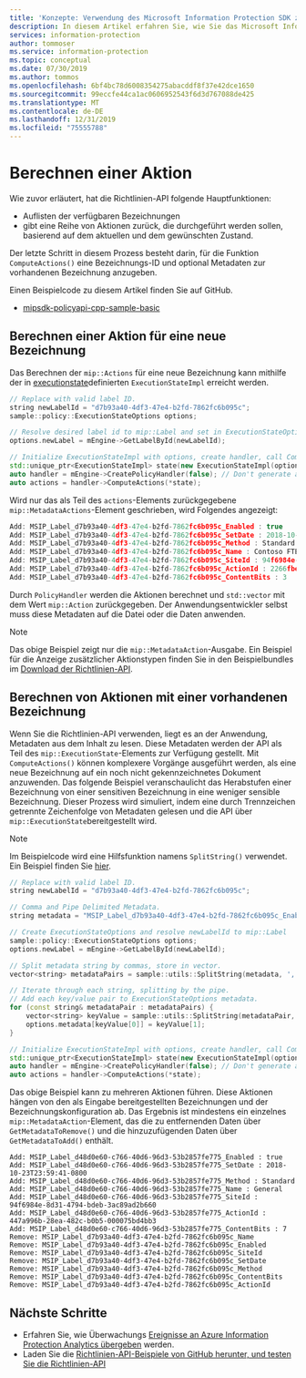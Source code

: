 ```yaml
---
title: 'Konzepte: Verwendung des Microsoft Information Protection SDK zum Generieren von Überwachungsereignissen'
description: In diesem Artikel erfahren Sie, wie Sie das Microsoft Information Protection SDK zum Berechnen von verwenden.
services: information-protection
author: tommoser
ms.service: information-protection
ms.topic: conceptual
ms.date: 07/30/2019
ms.author: tommos
ms.openlocfilehash: 6bf4bc78d6008354275abacddf8f37e42dce1650
ms.sourcegitcommit: 99eccfe44ca1ac0606952543f6d3d767088de425
ms.translationtype: MT
ms.contentlocale: de-DE
ms.lasthandoff: 12/31/2019
ms.locfileid: "75555788"
---
```

# <a name="compute-an-action"></a>Berechnen einer Aktion

Wie zuvor erläutert, hat die Richtlinien-API folgende Hauptfunktionen:

- Auflisten der verfügbaren Bezeichnungen
- gibt eine Reihe von Aktionen zurück, die durchgeführt werden sollen, basierend auf dem aktuellen und dem gewünschten Zustand.

Der letzte Schritt in diesem Prozess besteht darin, für die Funktion `ComputeActions()` eine Bezeichnungs-ID und optional Metadaten zur vorhandenen Bezeichnung anzugeben.

Einen Beispielcode zu diesem Artikel finden Sie auf GitHub.

- [mipsdk-policyapi-cpp-sample-basic](https://github.com/Azure-Samples/mipsdk-policyapi-cpp-sample-basic)

## <a name="compute-an-action-for-a-new-label"></a>Berechnen einer Aktion für eine neue Bezeichnung

Das Berechnen der `mip::Actions` für eine neue Bezeichnung kann mithilfe der in [executionstate](concept-handler-policy-executionstate-cpp.md)definierten `ExecutionStateImpl` erreicht werden.

```cpp
// Replace with valid label ID.
string newLabelId = "d7b93a40-4df3-47e4-b2fd-7862fc6b095c"; 
sample::policy::ExecutionStateOptions options;

// Resolve desired label id to mip::Label and set in ExecutionStateOptions.
options.newLabel = mEngine->GetLabelById(newLabelId);

// Initialize ExecutionStateImpl with options, create handler, call ComputeActions.
std::unique_ptr<ExecutionStateImpl> state(new ExecutionStateImpl(options));
auto handler = mEngine->CreatePolicyHandler(false); // Don't generate audit event.
auto actions = handler->ComputeActions(*state);
```

Wird nur das als Teil des `actions`-Elements zurückgegebene `mip::MetadataActions`-Element geschrieben, wird Folgendes angezeigt:

```cpp
Add: MSIP_Label_d7b93a40-4df3-47e4-b2fd-7862fc6b095c_Enabled : true
Add: MSIP_Label_d7b93a40-4df3-47e4-b2fd-7862fc6b095c_SetDate : 2018-10-23T20:39:06-0800
Add: MSIP_Label_d7b93a40-4df3-47e4-b2fd-7862fc6b095c_Method : Standard
Add: MSIP_Label_d7b93a40-4df3-47e4-b2fd-7862fc6b095c_Name : Contoso FTEs (C)
Add: MSIP_Label_d7b93a40-4df3-47e4-b2fd-7862fc6b095c_SiteId : 94f6984e-8d31-4794-bdeb-3ac89ad2b660
Add: MSIP_Label_d7b93a40-4df3-47e4-b2fd-7862fc6b095c_ActionId : 2266fbe8-a0d9-44e8-bad8-00008f2a0915
Add: MSIP_Label_d7b93a40-4df3-47e4-b2fd-7862fc6b095c_ContentBits : 3
```

Durch `PolicyHandler` werden die Aktionen berechnet und `std::vector` mit dem Wert `mip::Action` zurückgegeben. Der Anwendungsentwickler selbst muss diese Metadaten auf die Datei oder die Daten anwenden.

> [!NOTE]
> Das obige Beispiel zeigt nur die `mip::MetadataAction`-Ausgabe. Ein Beispiel für die Anzeige zusätzlicher Aktionstypen finden Sie in den Beispielbundles im [Download der Richtlinien-API](https://aka.ms/mipsdkbins).

## <a name="compute-actions-with-an-existing-label"></a>Berechnen von Aktionen mit einer vorhandenen Bezeichnung

Wenn Sie die Richtlinien-API verwenden, liegt es an der Anwendung, Metadaten aus dem Inhalt zu lesen. Diese Metadaten werden der API als Teil des `mip::ExecutionState`-Elements zur Verfügung gestellt. Mit `ComputeActions()` können komplexere Vorgänge ausgeführt werden, als eine neue Bezeichnung auf ein noch nicht gekennzeichnetes Dokument anzuwenden. Das folgende Beispiel veranschaulicht das Herabstufen einer Bezeichnung von einer sensitiven Bezeichnung in eine weniger sensible Bezeichnung. Dieser Prozess wird simuliert, indem eine durch Trennzeichen getrennte Zeichenfolge von Metadaten gelesen und die API über `mip::ExecutionState`bereitgestellt wird.

> [!NOTE]
> Im Beispielcode wird eine Hilfsfunktion namens `SplitString()` verwendet. Ein Beispiel finden Sie [hier](https://github.com/Azure-Samples/mipsdk-policyapi-cpp-sample-basic/blob/master/mipsdk-policyapi-cpp-sample-basic/utils.cpp).

```cpp
// Replace with valid label ID.
string newLabelId = "d7b93a40-4df3-47e4-b2fd-7862fc6b095c";

// Comma and Pipe Delimited Metadata.
string metadata = "MSIP_Label_d7b93a40-4df3-47e4-b2fd-7862fc6b095c_Enabled|true,MSIP_Label_d7b93a40-4df3-47e4-b2fd-7862fc6b095c_SetDate|2018-10-23T21:53:31-0800,MSIP_Label_d7b93a40-4df3-47e4-b2fd-7862fc6b095c_Method|Standard,MSIP_Label_d7b93a40-4df3-47e4-b2fd-7862fc6b095c_Name|Contoso FTEs (C),MSIP_Label_d7b93a40-4df3-47e4-b2fd-7862fc6b095c_SiteId|94f6984e-8d31-4794-bdeb-3ac89ad2b660,MSIP_Label_d7b93a40-4df3-47e4-b2fd-7862fc6b095c_ActionId|b56491d9-155f-40ff-866f-0000acd85c31,MSIP_Label_d7b93a40-4df3-47e4-b2fd-7862fc6b095c_ContentBits|7";

// Create ExecutionStateOptions and resolve newLabelId to mip::Label
sample::policy::ExecutionStateOptions options;
options.newLabel = mEngine->GetLabelById(newLabelId);

// Split metadata string by commas, store in vector.
vector<string> metadataPairs = sample::utils::SplitString(metadata, ','); 

// Iterate through each string, splitting by the pipe.
// Add each key/value pair to ExecutionStateOptions metadata.
for (const string& metadataPair : metadataPairs) {
    vector<string> keyValue = sample::utils::SplitString(metadataPair, '|');
    options.metadata[keyValue[0]] = keyValue[1];
}

// Initialize ExecutionStateImpl with options, create handler, call ComputeActions
std::unique_ptr<ExecutionStateImpl> state(new ExecutionStateImpl(options));
auto handler = mEngine->CreatePolicyHandler(false); // Don't generate audit event.
auto actions = handler->ComputeActions(*state);
```

Das obige Beispiel kann zu mehreren Aktionen führen. Diese Aktionen hängen von den als Eingabe bereitgestellten Bezeichnungen und der Bezeichnungskonfiguration ab. Das Ergebnis ist mindestens ein einzelnes `mip::MetadataAction`-Element, das die zu entfernenden Daten über `GetMetadataToRemove()` und die hinzuzufügenden Daten über `GetMetadataToAdd()` enthält.

```
Add: MSIP_Label_d48d0e60-c766-40d6-96d3-53b2857fe775_Enabled : true
Add: MSIP_Label_d48d0e60-c766-40d6-96d3-53b2857fe775_SetDate : 2018-10-23T23:59:41-0800
Add: MSIP_Label_d48d0e60-c766-40d6-96d3-53b2857fe775_Method : Standard
Add: MSIP_Label_d48d0e60-c766-40d6-96d3-53b2857fe775_Name : General
Add: MSIP_Label_d48d0e60-c766-40d6-96d3-53b2857fe775_SiteId : 94f6984e-8d31-4794-bdeb-3ac89ad2b660
Add: MSIP_Label_d48d0e60-c766-40d6-96d3-53b2857fe775_ActionId : 447a996b-28ea-482c-b0b5-000075bd4bb3
Add: MSIP_Label_d48d0e60-c766-40d6-96d3-53b2857fe775_ContentBits : 7
Remove: MSIP_Label_d7b93a40-4df3-47e4-b2fd-7862fc6b095c_Name
Remove: MSIP_Label_d7b93a40-4df3-47e4-b2fd-7862fc6b095c_Enabled
Remove: MSIP_Label_d7b93a40-4df3-47e4-b2fd-7862fc6b095c_SiteId
Remove: MSIP_Label_d7b93a40-4df3-47e4-b2fd-7862fc6b095c_SetDate
Remove: MSIP_Label_d7b93a40-4df3-47e4-b2fd-7862fc6b095c_Method
Remove: MSIP_Label_d7b93a40-4df3-47e4-b2fd-7862fc6b095c_ContentBits
Remove: MSIP_Label_d7b93a40-4df3-47e4-b2fd-7862fc6b095c_ActionId
```

## <a name="next-steps"></a>Nächste Schritte

- Erfahren Sie, wie Überwachungs [Ereignisse an Azure Information Protection Analytics übergeben](concept-handler-policy-auditing-cpp.md) werden.
- Laden Sie die [Richtlinien-API-Beispiele von GitHub herunter, und testen Sie die Richtlinien-API](https://azure.microsoft.com/resources/samples/?sort=0&term=mipsdk+policyapi)
